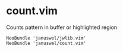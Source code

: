 count.vim
=========

Counts pattern in buffer or highlighted region

```vim
NeoBundle 'januswel/jwlib.vim'
NeoBundle 'januswel/count.vim'
```
